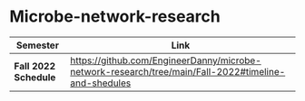 # Microbe-network-research


| Semester                     | Link |
| -----------                  | ----------- |
| **Fall 2022 Schedule**       | https://github.com/EngineerDanny/microbe-network-research/tree/main/Fall-2022#timeline-and-shedules       |
